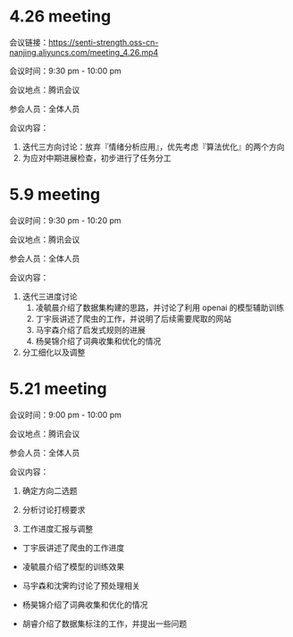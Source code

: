 # 4.26 meeting

会议链接：https://senti-strength.oss-cn-nanjing.aliyuncs.com/meeting_4.26.mp4

会议时间：9:30 pm - 10:00 pm

会议地点：腾讯会议

参会人员：全体人员

会议内容：

1. 迭代三方向讨论：放弃『情绪分析应用』，优先考虑『算法优化』的两个方向
2. 为应对中期进展检查，初步进行了任务分工

# 5.9 meeting

会议时间：9:30 pm - 10:20 pm

会议地点：腾讯会议

参会人员：全体人员

会议内容：

1. 迭代三进度讨论
   1. 凌毓晨介绍了数据集构建的思路，并讨论了利用 openai 的模型辅助训练
   2. 丁宇辰讲述了爬虫的工作，并说明了后续需要爬取的网站
   3. 马宇森介绍了启发式规则的进展
   4. 杨昊锦介绍了词典收集和优化的情况
2. 分工细化以及调整

# 5.21 meeting

会议时间：9:00 pm - 10:00 pm

会议地点：腾讯会议

参会人员：全体人员

会议内容：

1. 确定方向二选题
  
2. 分析讨论打榜要求
  
3. 工作进度汇报与调整
  
  - 丁宇辰讲述了爬虫的工作进度
    
  - 凌毓晨介绍了模型的训练效果
    
  - 马宇森和沈霁昀讨论了预处理相关
    
  - 杨昊锦介绍了词典收集和优化的情况
    
  - 胡睿介绍了数据集标注的工作，并提出一些问题